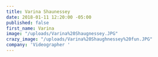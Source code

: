 ```yaml
---
title: Varina Shaunessey
date: 2018-01-11 12:20:00 -05:00
published: false
first_name: Varina
image: "/uploads/Varina%20Shaugnessey.JPG"
crazy_image: "/uploads/Varina%20Shaughnessey%20fun.JPG"
company: 'Videographer '
---
```


